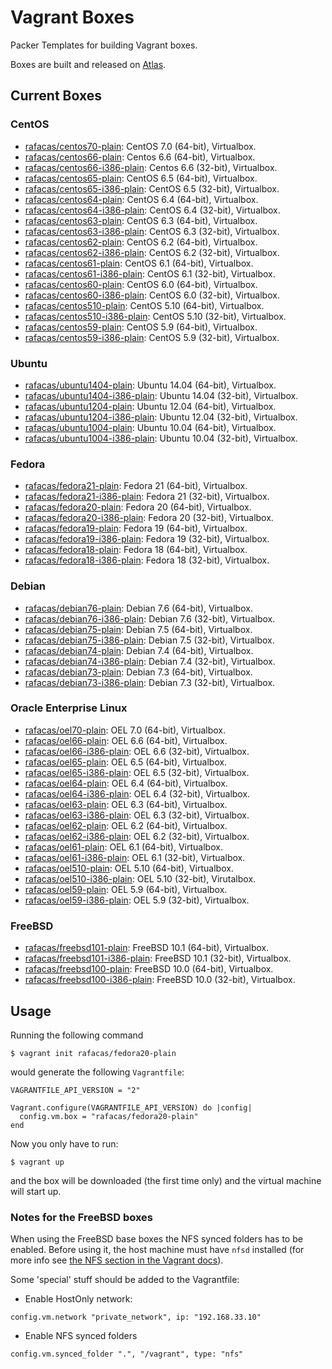 # Vagrant Boxes

Packer Templates for building Vagrant boxes.

Boxes are built and released on [Atlas](https://atlas.hashicorp.com/rafacas).

## Current Boxes

### CentOS

* [rafacas/centos70-plain](https://atlas.hashicorp.com/rafacas/centos70-plain): CentOS 7.0 (64-bit), Virtualbox.
* [rafacas/centos66-plain](https://atlas.hashicorp.com/rafacas/centos66-plain): Centos 6.6 (64-bit), Virtualbox.
* [rafacas/centos66-i386-plain](https://atlas.hashicorp.com/rafacas/centos66-i386-plain): Centos 6.6 (32-bit), Virtualbox.
* [rafacas/centos65-plain](https://atlas.hashicorp.com/rafacas/centos65-plain): CentOS 6.5 (64-bit), Virtualbox.
* [rafacas/centos65-i386-plain](https://atlas.hashicorp.com/rafacas/centos65-i386-plain): CentOS 6.5 (32-bit), Virtualbox.
* [rafacas/centos64-plain](https://atlas.hashicorp.com/rafacas/centos64-plain): CentOS 6.4 (64-bit), Virtualbox.
* [rafacas/centos64-i386-plain](https://atlas.hashicorp.com/rafacas/centos64-i386-plain): CentOS 6.4 (32-bit), Virtualbox.
* [rafacas/centos63-plain](https://atlas.hashicorp.com/rafacas/centos63-plain): CentOS 6.3 (64-bit), Virtualbox.
* [rafacas/centos63-i386-plain](https://atlas.hashicorp.com/rafacas/centos63-i386-plain): CentOS 6.3 (32-bit), Virtualbox.
* [rafacas/centos62-plain](https://atlas.hashicorp.com/rafacas/centos62-plain): CentOS 6.2 (64-bit), Virtualbox.
* [rafacas/centos62-i386-plain](https://atlas.hashicorp.com/rafacas/centos62-i386-plain): CentOS 6.2 (32-bit), Virtualbox.
* [rafacas/centos61-plain](https://atlas.hashicorp.com/rafacas/centos61-plain): CentOS 6.1 (64-bit), Virtualbox.
* [rafacas/centos61-i386-plain](https://atlas.hashicorp.com/rafacas/centos61-i386-plain): CentOS 6.1 (32-bit), Virtualbox.
* [rafacas/centos60-plain](https://atlas.hashicorp.com/rafacas/centos60-plain): CentOS 6.0 (64-bit), Virtualbox.
* [rafacas/centos60-i386-plain](https://atlas.hashicorp.com/rafacas/centos60-i386-plain): CentOS 6.0 (32-bit), Virtualbox.
* [rafacas/centos510-plain](https://atlas.hashicorp.com/rafacas/centos510-plain): CentOS 5.10 (64-bit), Virtualbox.
* [rafacas/centos510-i386-plain](https://atlas.hashicorp.com/rafacas/centos510-i386-plain): CentOS 5.10 (32-bit), Virtualbox.
* [rafacas/centos59-plain](https://atlas.hashicorp.com/rafacas/centos59-plain): CentOS 5.9 (64-bit), Virtualbox.
* [rafacas/centos59-i386-plain](https://atlas.hashicorp.com/rafacas/centos59-i386-plain): CentOS 5.9 (32-bit), Virtualbox.

### Ubuntu

* [rafacas/ubuntu1404-plain](https://atlas.hashicorp.com/rafacas/ubuntu1404-plain): Ubuntu 14.04 (64-bit), Virtualbox.
* [rafacas/ubuntu1404-i386-plain](https://atlas.hashicorp.com/rafacas/ubuntu1404-i386-plain): Ubuntu 14.04 (32-bit), Virtualbox.
* [rafacas/ubuntu1204-plain](https://atlas.hashicorp.com/rafacas/ubuntu1204-plain): Ubuntu 12.04 (64-bit), Virtualbox.
* [rafacas/ubuntu1204-i386-plain](https://atlas.hashicorp.com/rafacas/ubuntu1204-i386-plain): Ubuntu 12.04 (32-bit), Virtualbox.
* [rafacas/ubuntu1004-plain](https://atlas.hashicorp.com/rafacas/ubuntu1004-plain): Ubuntu 10.04 (64-bit), Virtualbox.
* [rafacas/ubuntu1004-i386-plain](https://atlas.hashicorp.com/rafacas/ubuntu1004-i386-plain): Ubuntu 10.04 (32-bit), Virtualbox.

### Fedora

* [rafacas/fedora21-plain](https://atlas.hashicorp.com/rafacas/boxes/fedora21-plain): Fedora 21 (64-bit), Virtualbox.
* [rafacas/fedora21-i386-plain](https://atlas.hashicorp.com/rafacas/boxes/fedora21-i386-plain): Fedora 21 (32-bit), Virtualbox.
* [rafacas/fedora20-plain](https://atlas.hashicorp.com/rafacas/fedora20-plain): Fedora 20 (64-bit), Virtualbox.
* [rafacas/fedora20-i386-plain](https://atlas.hashicorp.com/rafacas/fedora20-i386-plain): Fedora 20 (32-bit), Virtualbox.
* [rafacas/fedora19-plain](https://atlas.hashicorp.com/rafacas/fedora19-plain): Fedora 19 (64-bit), Virtualbox.
* [rafacas/fedora19-i386-plain](https://atlas.hashicorp.com/rafacas/fedora19-i386-plain): Fedora 19 (32-bit), Virtualbox.
* [rafacas/fedora18-plain](https://atlas.hashicorp.com/rafacas/fedora18-plain): Fedora 18 (64-bit), Virtualbox.
* [rafacas/fedora18-i386-plain](https://atlas.hashicorp.com/rafacas/fedora18-i386-plain): Fedora 18 (32-bit), Virtualbox.

### Debian

* [rafacas/debian76-plain](https://atlas.hashicorp.com/rafacas/debian76-plain): Debian 7.6 (64-bit), Virtualbox.
* [rafacas/debian76-i386-plain](https://atlas.hashicorp.com/rafacas/debian76-i386-plain): Debian 7.6 (32-bit), Virtualbox.
* [rafacas/debian75-plain](https://atlas.hashicorp.com/rafacas/debian75-plain): Debian 7.5 (64-bit), Virtualbox.
* [rafacas/debian75-i386-plain](https://atlas.hashicorp.com/rafacas/debian75-i386-plain): Debian 7.5 (32-bit), Virtualbox.
* [rafacas/debian74-plain](https://atlas.hashicorp.com/rafacas/debian74-plain): Debian 7.4 (64-bit), Virtualbox.
* [rafacas/debian74-i386-plain](https://atlas.hashicorp.com/rafacas/debian74-i386-plain): Debian 7.4 (32-bit), Virtualbox.
* [rafacas/debian73-plain](https://atlas.hashicorp.com/rafacas/debian73-plain): Debian 7.3 (64-bit), Virtualbox.
* [rafacas/debian73-i386-plain](https://atlas.hashicorp.com/rafacas/debian73-i386-plain): Debian 7.3 (32-bit), Virtualbox.

### Oracle Enterprise Linux

* [rafacas/oel70-plain](https://atlas.hashicorp.com/rafacas/oel70-plain): OEL 7.0 (64-bit), Virtualbox.
* [rafacas/oel66-plain](https://atlas.hashicorp.com/rafacas/oel66-plain): OEL 6.6 (64-bit), Virtualbox.
* [rafacas/oel66-i386-plain](https://atlas.hashicorp.com/rafacas/oel66-i386-plain): OEL 6.6 (32-bit), Virtualbox.
* [rafacas/oel65-plain](https://atlas.hashicorp.com/rafacas/oel65-plain): OEL 6.5 (64-bit), Virtualbox.
* [rafacas/oel65-i386-plain](https://atlas.hashicorp.com/rafacas/oel65-i386-plain): OEL 6.5 (32-bit), Virtualbox.
* [rafacas/oel64-plain](https://atlas.hashicorp.com/rafacas/oel64-plain): OEL 6.4 (64-bit), Virtualbox.
* [rafacas/oel64-i386-plain](https://atlas.hashicorp.com/rafacas/oel64-i386-plain): OEL 6.4 (32-bit), Virtualbox.
* [rafacas/oel63-plain](https://atlas.hashicorp.com/rafacas/oel63-plain): OEL 6.3 (64-bit), Virtualbox.
* [rafacas/oel63-i386-plain](https://atlas.hashicorp.com/rafacas/oel63-i386-plain): OEL 6.3 (32-bit), Virtualbox.
* [rafacas/oel62-plain](https://atlas.hashicorp.com/rafacas/oel62-plain): OEL 6.2 (64-bit), Virtualbox.
* [rafacas/oel62-i386-plain](https://atlas.hashicorp.com/rafacas/oel62-i386-plain): OEL 6.2 (32-bit), Virtualbox.
* [rafacas/oel61-plain](https://atlas.hashicorp.com/rafacas/oel61-plain): OEL 6.1 (64-bit), Virtualbox.
* [rafacas/oel61-i386-plain](https://atlas.hashicorp.com/rafacas/oel61-i386-plain): OEL 6.1 (32-bit), Virtualbox.
* [rafacas/oel510-plain](https://atlas.hashicorp.com/rafacas/oel510-plain): OEL 5.10 (64-bit), Virtualbox.
* [rafacas/oel510-i386-plain](https://atlas.hashicorp.com/rafacas/oel510-i386-plain): OEL 5.10 (32-bit), Virutalbox.
* [rafacas/oel59-plain](https://atlas.hashicorp.com/rafacas/oel59-plain): OEL 5.9 (64-bit), Virtualbox.
* [rafacas/oel59-i386-plain](https://atlas.hashicorp.com/rafacas/oel59-i386-plain): OEL 5.9 (32-bit), Virtualbox.

### FreeBSD
* [rafacas/freebsd101-plain](https://atlas.hashicorp.com/rafacas/freebsd101-plain): FreeBSD 10.1 (64-bit), Virtualbox.
* [rafacas/freebsd101-i386-plain](https://atlas.hashicorp.com/rafacas/freebsd101-i386-plain): FreeBSD 10.1 (32-bit), Virtualbox.
* [rafacas/freebsd100-plain](https://atlas.hashicorp.com/rafacas/freebsd100-plain): FreeBSD 10.0 (64-bit), Virtualbox.
* [rafacas/freebsd100-i386-plain](https://atlas.hashicorp.com/rafacas/freebsd100-i386-plain): FreeBSD 10.0 (32-bit), Virtualbox.

## Usage

Running the following command
```
$ vagrant init rafacas/fedora20-plain
```

would generate the following `Vagrantfile`:
```
VAGRANTFILE_API_VERSION = "2"

Vagrant.configure(VAGRANTFILE_API_VERSION) do |config|
  config.vm.box = "rafacas/fedora20-plain"
end
```

Now you only have to run:
```
$ vagrant up
```

and the box will be downloaded (the first time only) and the virtual machine will start up.

### Notes for the FreeBSD boxes

When using the FreeBSD base boxes the NFS synced folders has to be enabled. Before using it, the host machine must have ```nfsd``` installed (for more info see [the NFS section in the Vagrant docs](https://docs.vagrantup.com/v2/synced-folders/nfs.html)).

Some 'special' stuff should be added to the Vagrantfile:
* Enable HostOnly network:
```
config.vm.network "private_network", ip: "192.168.33.10"
```
* Enable NFS synced folders
```
config.vm.synced_folder ".", "/vagrant", type: "nfs"
```



